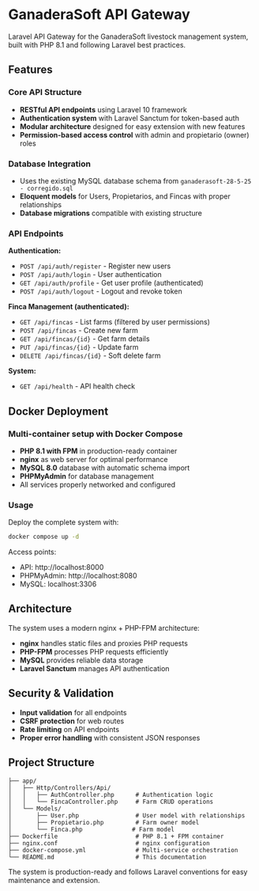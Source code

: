 # GanaderaSoft API Gateway

Laravel API Gateway for the GanaderaSoft livestock management system, built with PHP 8.1 and following Laravel best practices.

## Features

### Core API Structure
- **RESTful API endpoints** using Laravel 10 framework
- **Authentication system** with Laravel Sanctum for token-based auth
- **Modular architecture** designed for easy extension with new features
- **Permission-based access control** with admin and propietario (owner) roles

### Database Integration
- Uses the existing MySQL database schema from `ganaderasoft-28-5-25 - corregido.sql`
- **Eloquent models** for Users, Propietarios, and Fincas with proper relationships
- **Database migrations** compatible with existing structure

### API Endpoints

**Authentication:**
- `POST /api/auth/register` - Register new users
- `POST /api/auth/login` - User authentication
- `GET /api/auth/profile` - Get user profile (authenticated)
- `POST /api/auth/logout` - Logout and revoke token

**Finca Management (authenticated):**
- `GET /api/fincas` - List farms (filtered by user permissions)
- `POST /api/fincas` - Create new farm
- `GET /api/fincas/{id}` - Get farm details
- `PUT /api/fincas/{id}` - Update farm
- `DELETE /api/fincas/{id}` - Soft delete farm

**System:**
- `GET /api/health` - API health check

## Docker Deployment

### Multi-container setup with Docker Compose
- **PHP 8.1 with FPM** in production-ready container
- **nginx** as web server for optimal performance
- **MySQL 8.0** database with automatic schema import
- **PHPMyAdmin** for database management
- All services properly networked and configured

### Usage

Deploy the complete system with:
```bash
docker compose up -d
```

Access points:
- API: http://localhost:8000
- PHPMyAdmin: http://localhost:8080
- MySQL: localhost:3306

## Architecture

The system uses a modern nginx + PHP-FPM architecture:
- **nginx** handles static files and proxies PHP requests
- **PHP-FPM** processes PHP requests efficiently
- **MySQL** provides reliable data storage
- **Laravel Sanctum** manages API authentication

## Security & Validation
- **Input validation** for all endpoints
- **CSRF protection** for web routes
- **Rate limiting** on API endpoints
- **Proper error handling** with consistent JSON responses

## Project Structure

```
├── app/
│   ├── Http/Controllers/Api/
│   │   ├── AuthController.php      # Authentication logic
│   │   └── FincaController.php     # Farm CRUD operations
│   └── Models/
│       ├── User.php                # User model with relationships
│       ├── Propietario.php         # Farm owner model
│       └── Finca.php              # Farm model
├── Dockerfile                      # PHP 8.1 + FPM container
├── nginx.conf                      # nginx configuration
├── docker-compose.yml              # Multi-service orchestration
└── README.md                       # This documentation
```

The system is production-ready and follows Laravel conventions for easy maintenance and extension.
